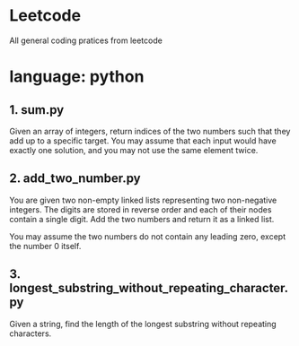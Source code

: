 # Leetcode

All general coding pratices from leetcode

<h1>language: python</h1>

<h2>1. sum.py</h2>
<p>Given an array of integers, return indices of the two numbers such that they add up to a specific target.
You may assume that each input would have exactly one solution, and you may not use the same element twice.</p>

<h2>2. add_two_number.py</h2>
<p>You are given two non-empty linked lists representing two non-negative integers. The digits are stored in reverse order and each of their nodes contain a single digit. Add the two numbers and return it as a linked list.

You may assume the two numbers do not contain any leading zero, except the number 0 itself.</p>

<h2>3. longest_substring_without_repeating_character.py</h2>
<p>Given a string, find the length of the longest substring without repeating characters.</p>
